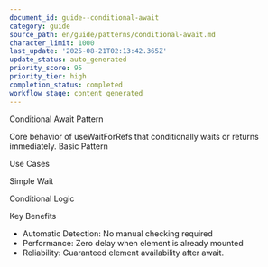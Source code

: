 ```yaml
---
document_id: guide--conditional-await
category: guide
source_path: en/guide/patterns/conditional-await.md
character_limit: 1000
last_update: '2025-08-21T02:13:42.365Z'
update_status: auto_generated
priority_score: 95
priority_tier: high
completion_status: completed
workflow_stage: content_generated
---
```

Conditional Await Pattern

Core behavior of useWaitForRefs that conditionally waits or returns immediately. Basic Pattern

Use Cases

Simple Wait

Conditional Logic

Key Benefits

- Automatic Detection: No manual checking required
- Performance: Zero delay when element is already mounted
- Reliability: Guaranteed element availability after await.
